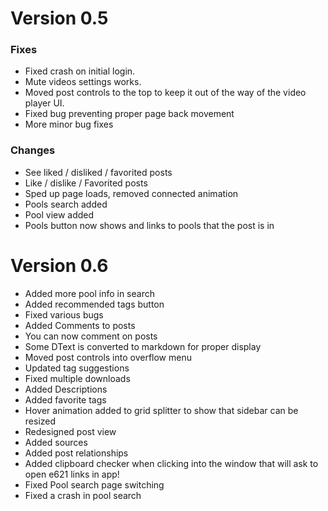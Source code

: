 # Version 0.5

### Fixes

* Fixed crash on initial login.
* Mute videos settings works.
* Moved post controls to the top to keep it out of the way of the video player UI.
* Fixed bug preventing proper page back movement
* More minor bug fixes

### Changes

* See liked / disliked / favorited posts
* Like / dislike / Favorited posts
* Sped up page loads, removed connected animation
* Pools search added
* Pool view added
* Pools button now shows and links to pools that the post is in

# Version 0.6

* Added more pool info in search
* Added recommended tags button
* Fixed various bugs
* Added Comments to posts
* You can now comment on posts
* Some DText is converted to markdown for proper display
* Moved post controls into overflow menu
* Updated tag suggestions
* Fixed multiple downloads
* Added Descriptions
* Added favorite tags
* Hover animation added to grid splitter to show that sidebar can be resized
* Redesigned post view
* Added sources
* Added post relationships
* Added clipboard checker when clicking into the window that will ask to open e621 links in app!
* Fixed Pool search page switching
* Fixed a crash in pool search